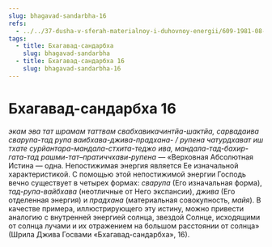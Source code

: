 ```yaml
---
slug: bhagavad-sandarbha-16
refs:
  - ../../37-dusha-v-sferah-materialnoy-i-duhovnoy-energii/609-1981-08-18-b2-2-dusha-pyl-mira-vysshego-soznaniya.md
tags:
  - title: Бхагавад-сандарбха
    slug: bhagavad-sandarbha
  - title: Бхагавад-сандарбха 16
    slug: bhagavad-sandarbha-16
---
```


# Бхагавад-сандарбха 16

*экам эва тат шрамам таттвам свабхавикачинтйа-шактйа, сарвадаива сварупа-тад рупа ваибхава-джива-прадхана- / рупена чатурдхават иш тхате сурйантара-мандала-стхита-теджо ива, мандала-тад-бахир-гата-тад рашми-тат–пратиччхави-рупена* — «Верховная Абсолютная Истина — одна. Непостижимая энергия является Ее изначальной характеристикой. С помощью этой непостижимой энергии Господь вечно существует в четырех формах: *сварупа* (Его изначальная форма), *тад-рупа-вайбхава* (неотличные от Него экспансии), *джива* (Его отделенная энергия) и *прадхана* (материальная совокупность, *майя*). В качестве примера, иллюстрирующего эту истину, можно привести аналогию с внутренней энергией солнца, звездой Солнце, исходящими от солнца лучами и их отражением на большом расстоянии от солнца» (Шрила Джива Госвами «Бхагавад-сандарбха», 16).
